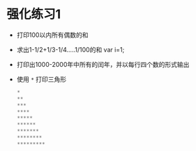 # 强化练习1

- 打印100以内所有偶数的和

- 求出1-1/2+1/3-1/4…..1/100的和 var i=1; 

- 打印出1000-2000年中所有的闰年，并以每行四个数的形式输出

- 使用 `*` 打印三角形

  ```javascript
  *
  **
  ***
  ****
  *****
  ******
  *******
  ********
  *********
  ```


